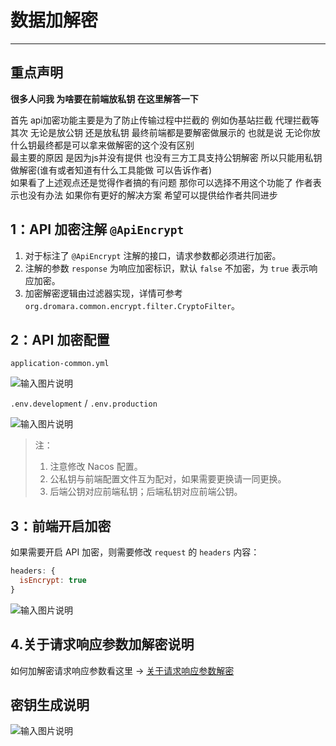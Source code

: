 # 数据加解密
- - -

## 重点声明

**很多人问我 为啥要在前端放私钥 在这里解答一下**

首先 api加密功能主要是为了防止传输过程中拦截的 例如伪基站拦截 代理拦截等<br>
其次 无论是放公钥 还是放私钥 最终前端都是要解密做展示的 也就是说 无论你放什么钥最终都是可以拿来做解密的这个没有区别<br>
最主要的原因 是因为js并没有提供 也没有三方工具支持公钥解密 所以只能用私钥做解密(谁有或者知道有什么工具能做 可以告诉作者)<br>
如果看了上述观点还是觉得作者搞的有问题 那你可以选择不用这个功能了 作者表示也没有办法 如果你有更好的解决方案 希望可以提供给作者共同进步<br>

## 1：API 加密注解 `@ApiEncrypt`
1. 对于标注了 `@ApiEncrypt` 注解的接口，请求参数都必须进行加密。
2. 注解的参数 `response` 为响应加密标识，默认 `false` 不加密，为 `true` 表示响应加密。
3. 加密解密逻辑由过滤器实现，详情可参考 `org.dromara.common.encrypt.filter.CryptoFilter`。

## 2：API 加密配置
`application-common.yml`

![输入图片说明](https://foruda.gitee.com/images/1701133628809355269/8979704a_4959041.png "屏幕截图")

`.env.development` / `.env.production`

![输入图片说明](https://foruda.gitee.com/images/1709533252413969800/1d0dff25_1766278.png "屏幕截图")

> 注：
> 1. 注意修改 Nacos 配置。
> 2. 公私钥与前端配置文件互为配对，如果需要更换请一同更换。
> 3. 后端公钥对应前端私钥；后端私钥对应前端公钥。

## 3：前端开启加密
如果需要开启 API 加密，则需要修改 `request` 的 `headers` 内容：
```Javascript
headers: {
  isEncrypt: true
}
```

![输入图片说明](https://foruda.gitee.com/images/1701137141916998346/5e839bbe_4959041.png "屏幕截图")

## 4.关于请求响应参数加解密说明

如何加解密请求响应参数看这里 -> [关于请求响应参数解密](/questions/api_encrypt.md)

## 密钥生成说明

![输入图片说明](https://foruda.gitee.com/images/1675577852271308699/9b30258e_1766278.png "屏幕截图")